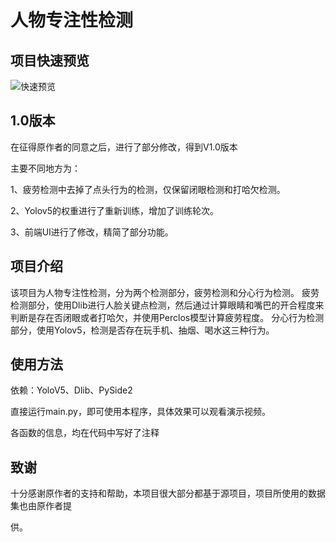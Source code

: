 # 人物专注性检测

## 项目快速预览

![快速预览](images/1620298460804.gif?raw=true"快速预览")
## 1.0版本
在征得原作者的同意之后，进行了部分修改，得到V1.0版本

主要不同地方为：

1、疲劳检测中去掉了点头行为的检测，仅保留闭眼检测和打哈欠检测。

2、Yolov5的权重进行了重新训练，增加了训练轮次。

3、前端UI进行了修改，精简了部分功能。

## 项目介绍
该项目为人物专注性检测，分为两个检测部分，疲劳检测和分心行为检测。
疲劳检测部分，使用Dlib进行人脸关键点检测，然后通过计算眼睛和嘴巴的开合程度来判断是存在否闭眼或者打哈欠，并使用Perclos模型计算疲劳程度。
分心行为检测部分，使用Yolov5，检测是否存在玩手机、抽烟、喝水这三种行为。

## 使用方法
依赖：YoloV5、Dlib、PySide2

直接运行main.py，即可使用本程序，具体效果可以观看演示视频。



各函数的信息，均在代码中写好了注释

## 致谢
十分感谢原作者的支持和帮助，本项目很大部分都基于源项目，项目所使用的数据集也由原作者提

供。

